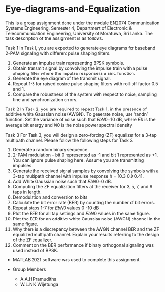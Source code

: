 # Eye-diagrams-and-Equalization
This is a group assignment done under the module EN2074 Communication Systems Engineering, Semester 4, Department of Electronic &amp; Telecommunication Engineering, University of Moratuwa, Sri Lanka.
The task description of the assignment is as follows.

Task 1
In Task I, you are expected to generate eye diagrams for baseband 2-PAM signaling with different pulse shaping filters.
  1. Generate an impulse train representing BPSK symbols.
  2. Obtain transmit signal by convolving the impulse train with a pulse shaping filter where the impulse response is a sinc function.
  3. Generate the eye diagram of the transmit signal.
  4. Repeat 1-3 for raised cosine pulse shaping filters with roll-off factor 0.5 and 1.
  5. Compare the robustness of the system with respect to noise, sampling tine and synchronization errors.

Task 2
In Task 2, you are required to repeat Task 1, in the presence of additive white Gaussian noise (AWGN). To generate noise, use ‘randn’ function. Set the variance of noise such that 𝐸𝑏𝑁0=10 dB, where 𝐸𝑏 is the average bit energy and 𝑁0 is the noise power spectral density.

Task 3
For Task 3, you will design a zero-forcing (ZF) equalizer for a 3-tap multipath channel. Please follow the following steps for Task 3.
  1. Generate a random binary sequence.
  2. 2-PAM modulation - bit 0 represented as -1 and bit 1 represented as +1. You can ignore pulse shaping here. Assume you are transmitting impulses.
  3. Generate the received signal samples by convolving the symbols with a 3-tap multipath channel with impulse response h = [0.3 0.9 0.4].
  4. Add White Gaussian noise such that 𝐸𝑏𝑁0=0 dB.
  5. Computing the ZF equalization filters at the receiver for 3, 5, 7, and 9 taps in length.
  6. Demodulation and conversion to bits
  7. Calculate the bit error rate (BER) by counting the number of bit errors.
  8. Repeat steps 1-7 for 𝐸𝑏𝑁0 values 0 -10 dB.
  9. Plot the BER for all tap settings and 𝐸𝑏𝑁0 values in the same figure.
  10. Plot the BER for an additive white Gaussian noise (AWGN) channel in the same figure.
  11. Why there is a discrepancy between the AWGN channel BER and the ZF equalized multipath channel. Explain your results referring to the design of the ZF equalizer.
  12. Comment on the BER performance if binary orthogonal signaling was used instead of BPSK.

* MATLAB 2021 software was used to complete this assignment.

* Group Members
  * A.A.H Pramuditha
  * W.L.N.K Wijetunga
